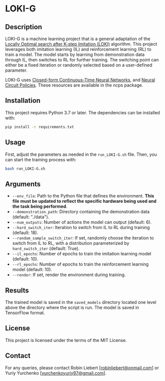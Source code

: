 # LOKI-G

## Description
LOKI-G is a machine learning project that is a general adaptation of the [Locally Optimal search after K-step Imitation (LOKI)](https://arxiv.org/abs/1805.10413) algorithm. This project leverages both imitation learning (IL) and reinforcement learning (RL) to train a model. The model starts by learning from demonstration data through IL, then switches to RL for further training. The switching point can either be a fixed iteration or randomly selected based on a user-defined parameter.

LOKI-G uses [Closed-form Continuous-Time Neural Networks](https://arxiv.org/abs/2106.13898), and [Neural Circuit Policies](https://arxiv.org/abs/1803.08554). These resources are available in the ncps package.

## Installation
This project requires Python 3.7 or later. The dependencies can be installed with:

```bash
pip install -r requirements.txt
```

## Usage
First, adjust the parameters as needed in the `run_LOKI-G.sh` file. Then, you can start the training process with:

```bash
bash run_LOKI-G.sh
```

## Arguments
- `--env_file`: Path to the Python file that defines the environment. **This file must be updated to reflect the specific hardware being used and the task being performed**.
- `--demonstration_path`: Directory containing the demonstration data (default: "./data").
- `--num_outputs`: Number of actions the model can output (default: 6).
- `--hard_switch_iter`: Iteration to switch from IL to RL during training (default: 18).
- `--random_sample_switch_iter`: If set, randomly choose the iteration to switch from IL to RL, with a distribution parameterized by `hard_switch_iter` (default: True).
- `--il_epochs`: Number of epochs to train the imitation learning model (default: 10).
- `--rl_epochs`: Number of epochs to train the reinforcement learning model (default: 10).
- `--render`: If set, render the environment during training.

## Results
The trained model is saved in the `saved_models` directory located one level above the directory where the script is run. The model is saved in TensorFlow format.

## License
This project is licensed under the terms of the MIT License.

## Contact
For any queries, please contact Robin Liebert [robinliebert@onmail.com] or Yuriy Yurchenko [yurchenkoyuriy97@gmail.com].
